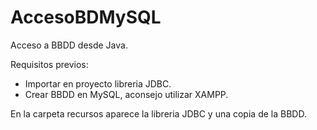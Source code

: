 # AccesoBDMySQL

Acceso a BBDD desde Java. 

Requisitos previos:
- Importar en proyecto libreria JDBC.
- Crear BBDD en MySQL, aconsejo utilizar XAMPP.


En la carpeta recursos aparece la libreria JDBC y una copia de la BBDD.



